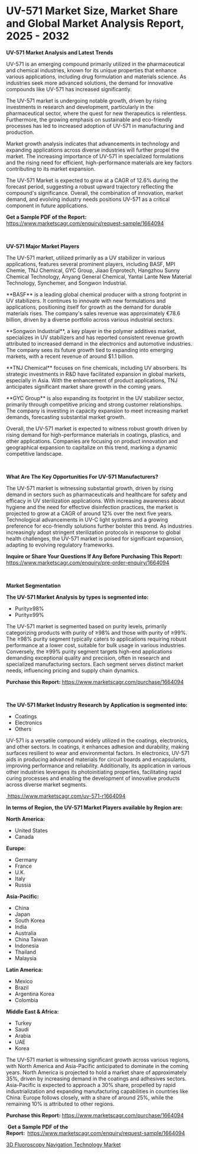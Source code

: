 <p><h1>UV-571 Market Size, Market Share and Global Market Analysis Report, 2025 - 2032</h1></p><p><strong>UV-571 Market Analysis and Latest Trends</strong></p>
<p><p>UV-571 is an emerging compound primarily utilized in the pharmaceutical and chemical industries, known for its unique properties that enhance various applications, including drug formulation and materials science. As industries seek more advanced solutions, the demand for innovative compounds like UV-571 has increased significantly.</p><p>The UV-571 market is undergoing notable growth, driven by rising investments in research and development, particularly in the pharmaceutical sector, where the quest for new therapeutics is relentless. Furthermore, the growing emphasis on sustainable and eco-friendly processes has led to increased adoption of UV-571 in manufacturing and production.</p><p>Market growth analysis indicates that advancements in technology and expanding applications across diverse industries will further propel the market. The increasing importance of UV-571 in specialized formulations and the rising need for efficient, high-performance materials are key factors contributing to its market expansion.</p><p>The UV-571 Market is expected to grow at a CAGR of 12.6% during the forecast period, suggesting a robust upward trajectory reflecting the compound's significance. Overall, the combination of innovation, market demand, and evolving industry needs positions UV-571 as a critical component in future applications.</p></p>
<p><strong>Get a Sample PDF of the Report:&nbsp;</strong> <a href="https://www.marketscagr.com/enquiry/request-sample/1664094?utm_campaign=2941&utm_medium=2&utm_source=Github&utm_content=ia&utm_term=23032025&utm_id=uv-571">https://www.marketscagr.com/enquiry/request-sample/1664094</a></p>
<p>&nbsp;</p>
<p><strong>UV-571 Major Market Players</strong></p>
<p><p>The UV-571 market, utilized primarily as a UV stabilizer in various applications, features several prominent players, including BASF, MPI Chemie, TNJ Chemical, GYC Group, Jiaao Enprotech, Hangzhou Sunny Chemical Technology, Anyang General Chemical, Yantai Lante New Material Technology, Synchemer, and Songwon Industrial.</p><p>**BASF** is a leading global chemical producer with a strong footprint in UV stabilizers. It continues to innovate with new formulations and applications, positioning itself for growth as the demand for durable materials rises. The company's sales revenue was approximately €78.6 billion, driven by a diverse portfolio across various industrial sectors.</p><p>**Songwon Industrial**, a key player in the polymer additives market, specializes in UV stabilizers and has reported consistent revenue growth attributed to increased demand in the electronics and automotive industries. The company sees its future growth tied to expanding into emerging markets, with a recent revenue of around $1.1 billion.</p><p>**TNJ Chemical** focuses on fine chemicals, including UV absorbers. Its strategic investments in R&D have facilitated expansion in global markets, especially in Asia. With the enhancement of product applications, TNJ anticipates significant market share growth in the coming years.</p><p>**GYC Group** is also expanding its footprint in the UV stabilizer sector, primarily through competitive pricing and strong customer relationships. The company is investing in capacity expansion to meet increasing market demands, forecasting substantial market growth.</p><p>Overall, the UV-571 market is expected to witness robust growth driven by rising demand for high-performance materials in coatings, plastics, and other applications. Companies are focusing on product innovation and geographical expansion to capitalize on this trend, marking a dynamic competitive landscape.</p></p>
<p>&nbsp;</p>
<p><strong>What Are The Key Opportunities For UV-571 Manufacturers?</strong></p>
<p><p>The UV-571 market is witnessing substantial growth, driven by rising demand in sectors such as pharmaceuticals and healthcare for safety and efficacy in UV sterilization applications. With increasing awareness about hygiene and the need for effective disinfection practices, the market is projected to grow at a CAGR of around 12% over the next five years. Technological advancements in UV-C light systems and a growing preference for eco-friendly solutions further bolster this trend. As industries increasingly adopt stringent sterilization protocols in response to global health challenges, the UV-571 market is poised for significant expansion, adapting to evolving regulatory frameworks.</p></p>
<p><strong>Inquire or Share Your Questions If Any Before Purchasing This Report:</strong> <a href="https://www.marketscagr.com/enquiry/pre-order-enquiry/1664094?utm_campaign=2941&utm_medium=2&utm_source=Github&utm_content=ia&utm_term=23032025&utm_id=uv-571">https://www.marketscagr.com/enquiry/pre-order-enquiry/1664094</a></p>
<p>&nbsp;</p>
<p><strong>Market Segmentation</strong></p>
<p><strong>The UV-571 Market Analysis by types is segmented into:</strong></p>
<p><ul><li>Purity≥98%</li><li>Purity≥99%</li></ul></p>
<p><p>The UV-571 market is segmented based on purity levels, primarily categorizing products with purity of ≥98% and those with purity of ≥99%. The ≥98% purity segment typically caters to applications requiring robust performance at a lower cost, suitable for bulk usage in various industries. Conversely, the ≥99% purity segment targets high-end applications demanding exceptional quality and precision, often in research and specialized manufacturing sectors. Each segment serves distinct market needs, influencing pricing and supply chain dynamics.</p></p>
<p><strong>Purchase this Report:&nbsp;</strong><a href="https://www.marketscagr.com/purchase/1664094?utm_campaign=2941&utm_medium=2&utm_source=Github&utm_content=ia&utm_term=23032025&utm_id=uv-571">https://www.marketscagr.com/purchase/1664094</a></p>
<p>&nbsp;</p>
<p><strong>The UV-571 Market Industry Research by Application is segmented into:</strong></p>
<p><ul><li>Coatings</li><li>Electronics</li><li>Others</li></ul></p>
<p><p>UV-571 is a versatile compound widely utilized in the coatings, electronics, and other sectors. In coatings, it enhances adhesion and durability, making surfaces resilient to wear and environmental factors. In electronics, UV-571 aids in producing advanced materials for circuit boards and encapsulants, improving performance and reliability. Additionally, its application in various other industries leverages its photoinitiating properties, facilitating rapid curing processes and enabling the development of innovative products across diverse market segments.</p></p>
<p><a href="https://www.marketscagr.com/uv-571-r1664094?utm_campaign=2941&utm_medium=2&utm_source=Github&utm_content=ia&utm_term=23032025&utm_id=uv-571">&nbsp;https://www.marketscagr.com/uv-571-r1664094</a></p>
<p><strong>In terms of Region, the UV-571 Market Players available by Region are:</strong></p>
<p>
    <p> <strong> North America: </strong>
        <ul>
            <li>United States</li>
            <li>Canada</li>
        </ul>
        </p> 
    <p> <strong> Europe: </strong>
        <ul>
            <li>Germany</li>
            <li>France</li>
            <li>U.K.</li>
            <li>Italy</li>
            <li>Russia</li>
        </ul>
        </p> 
    <p> <strong> Asia-Pacific: </strong>
        <ul>
            <li>China</li>
            <li>Japan</li>
            <li>South Korea</li>
            <li>India</li>
            <li>Australia</li>
            <li>China Taiwan</li>
            <li>Indonesia</li>
            <li>Thailand</li>
            <li>Malaysia</li>
        </ul>
        </p> 
    <p> <strong> Latin America: </strong>
        <ul>
            <li>Mexico</li>
            <li>Brazil</li>
            <li>Argentina Korea</li>
            <li>Colombia</li>
        </ul>
        </p> 
    <p> <strong> Middle East & Africa: </strong>
        <ul>
            <li>Turkey</li>
            <li>Saudi</li>
            <li>Arabia</li>
            <li>UAE</li>
            <li>Korea</li>
        </ul>
    </p>
    </p>
<p><p>The UV-571 market is witnessing significant growth across various regions, with North America and Asia-Pacific anticipated to dominate in the coming years. North America is projected to hold a market share of approximately 35%, driven by increasing demand in the coatings and adhesives sectors. Asia-Pacific is expected to approach a 30% share, propelled by rapid industrialization and expanding manufacturing capabilities in countries like China. Europe follows closely, with a share of around 25%, while the remaining 10% is attributed to other regions.</p></p>
<p><strong>Purchase this Report: </strong><a href="https://www.marketscagr.com/purchase/1664094?utm_campaign=2941&utm_medium=2&utm_source=Github&utm_content=ia&utm_term=23032025&utm_id=uv-571">https://www.marketscagr.com/purchase/1664094</a></p>
<p>&nbsp;<strong>Get a Sample PDF of the Report:&nbsp;&nbsp;</strong><a href="https://www.marketscagr.com/enquiry/request-sample/1664094?utm_campaign=2941&utm_medium=2&utm_source=Github&utm_content=ia&utm_term=23032025&utm_id=uv-571">https://www.marketscagr.com/enquiry/request-sample/1664094</a></p>
<p><strong></strong></p>
<p><p><a href="https://github.com/jaquelynhasenaue8/Market-Research-Report-List-1/blob/main/3d-fluoroscopy-navigation-technology-market.md?utm_campaign=2941&utm_medium=2&utm_source=Github&utm_content=ia&utm_term=23032025&utm_id=uv-571">3D Fluoroscopy Navigation Technology Market</a></p></p>